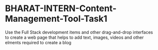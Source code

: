 # BHARAT-INTERN-Content-Management-Tool-Task1
Use the Full Stack development items and other drag-and-drop interfaces to create a web page that helps to add text, images, videos and other elments required to create a blog

